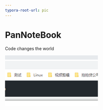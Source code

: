 ```yaml
---
typora-root-url: pic
---
```


# PanNoteBook
Code changes the world

![image-20200721174150145](/../README.assets/image-20200721174150145.png)